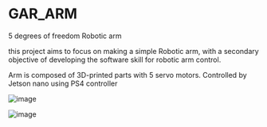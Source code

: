 # GAR_ARM
5 degrees of freedom Robotic arm

this project aims to focus on making a simple Robotic arm, with a secondary objective of developing the software skill for robotic arm control.

Arm is composed of 3D-printed parts with 5 servo motors. Controlled by Jetson nano using PS4 controller

![image](https://github.com/EricMEP/GAR_ARM/assets/48544912/ba0ea11f-552c-48b2-90a3-93fecfb14a93)

![image](https://github.com/EricMEP/GAR_ARM/assets/48544912/864d0446-a801-4c4f-9b34-9ec2a29c9c96)
